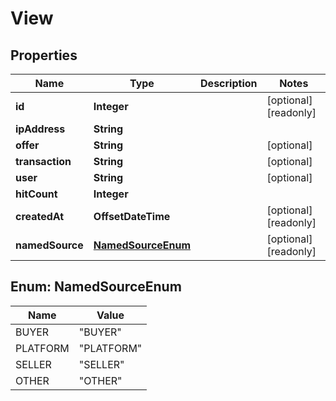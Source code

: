 

# View



## Properties

| Name | Type | Description | Notes |
|------------ | ------------- | ------------- | -------------|
|**id** | **Integer** |  |  [optional] [readonly] |
|**ipAddress** | **String** |  |  |
|**offer** | **String** |  |  [optional] |
|**transaction** | **String** |  |  [optional] |
|**user** | **String** |  |  [optional] |
|**hitCount** | **Integer** |  |  |
|**createdAt** | **OffsetDateTime** |  |  [optional] [readonly] |
|**namedSource** | [**NamedSourceEnum**](#NamedSourceEnum) |  |  [optional] [readonly] |



## Enum: NamedSourceEnum

| Name | Value |
|---- | -----|
| BUYER | &quot;BUYER&quot; |
| PLATFORM | &quot;PLATFORM&quot; |
| SELLER | &quot;SELLER&quot; |
| OTHER | &quot;OTHER&quot; |




